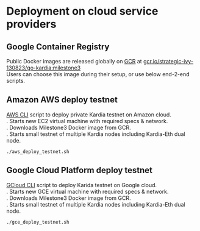# Deployment on cloud service providers

## Google Container Registry 
Public Docker images are released globally on [GCR](https://cloud.google.com/container-registry/) at [gcr.io/strategic-ivy-130823/go-kardia:milestone3](https://console.cloud.google.com/gcr/images/strategic-ivy-130823/GLOBAL/go-kardia@sha256:9bb6c98dd745d2a85dac3776aae1587dbc75bc5d8b9a19b4031e6935a715362a/details?tab=info&project=strategic-ivy-130823)  
Users can choose this image during their setup, or use below end-2-end scripts.

## Amazon AWS deploy testnet
[AWS CLI](https://aws.amazon.com/cli/) script to deploy private Kardia testnet on Amazon cloud.  
    . Starts new EC2 virtual machine with required specs & network.  
    . Downloads Milestone3 Docker image from GCR.  
    . Starts small testnet of multiple Kardia nodes including Kardia-Eth dual node.  

  `./aws_deploy_testnet.sh`

## Google Cloud Platform deploy testnet
 [GCloud CLI](https://cloud.google.com/sdk/gcloud/) script to deploy Karida testnet on Google cloud.  
    . Starts new GCE virtual machine with required specs & network.  
    . Downloads Milestone3 Docker image from GCR.  
    . Starts small testnet of multiple Kardia nodes including Kardia-Eth dual node.  
  
  `./gce_deploy_testnet.sh`
